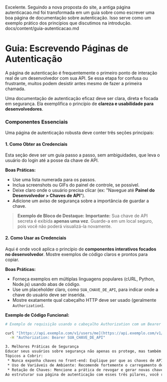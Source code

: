 Excelente. Seguindo a nova proposta do site, a antiga página autenticacao.md foi transformada em um guia sobre como escrever uma boa página de documentação sobre autenticação.
Isso serve como um exemplo prático dos princípios que discutimos na introdução.
docs/content/guia-autenticacao.md
# Guia: Escrevendo Páginas de Autenticação

A página de autenticação é frequentemente o primeiro ponto de interação real de um desenvolvedor com sua API. Se essa etapa for confusa ou frustrante, muitos podem desistir antes mesmo de fazer a primeira chamada.

Uma documentação de autenticação eficaz deve ser clara, direta e focada em segurança. Ela exemplifica o princípio de **clareza e usabilidade para desenvolvedores**.

### Componentes Essenciais

Uma página de autenticação robusta deve conter três seções principais:

#### 1. Como Obter as Credenciais

Esta seção deve ser um guia passo a passo, sem ambiguidades, que leva o usuário do login até a posse da chave de API.

**Boas Práticas:**
- Use uma lista numerada para os passos.
- Inclua screenshots ou GIFs do painel de controle, se possível.
- Deixe claro onde o usuário precisa clicar (ex: "Navegue até **Painel do Desenvolvedor > Chaves de API**").
- Adicione um aviso de segurança sobre a importância de guardar a chave.

> **Exemplo de Bloco de Destaque:**
> **Importante:** Sua chave de API secreta é exibida **apenas uma vez**. Guarde-a em um local seguro, pois você não poderá visualizá-la novamente.

#### 2. Como Usar as Credenciais

Aqui é onde você aplica o princípio de **componentes interativos focados no desenvolvedor**. Mostre exemplos de código claros e prontos para copiar.

**Boas Práticas:**
- Forneça exemplos em múltiplas linguagens populares (cURL, Python, Node.js) usando abas de código.
- Use um placeholder claro, como `SUA_CHAVE_DE_API`, para indicar onde a chave do usuário deve ser inserida.
- Mostre exatamente qual cabeçalho HTTP deve ser usado (geralmente `Authorization`).

**Exemplo de Código Funcional:**
```bash
# Exemplo de requisição usando o cabeçalho Authorization com um Bearer Token

curl "[https://api.exemplo.com/v1/users/me](https://api.exemplo.com/v1/users/me)" \
  -H "Authorization: Bearer SUA_CHAVE_DE_API"

3. Melhores Práticas de Segurança
Educar seus usuários sobre segurança não apenas os protege, mas também protege sua plataforma. Esta seção demonstra a responsabilidade e a maturidade da sua API.
Tópicos a Cobrir:
 * Nunca exponha chaves no front-end: Explique por que as chaves de API nunca devem estar em código JavaScript de um site público.
 * Uso de Variáveis de Ambiente: Recomende fortemente o carregamento de chaves a partir de variáveis de ambiente no back-end.
 * Rotação de Chaves: Mencione a prática de revogar e gerar novas chaves periodicamente ou em caso de suspeita de vazamento.
Ao estruturar sua página de autenticação com esses três pilares, você remove barreiras e constrói a confiança do desenvolvedor desde o primeiro momento.
